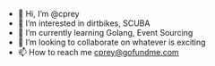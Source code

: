 - 👋 Hi, I’m @cprey
- 👀 I’m interested in dirtbikes, SCUBA
- 🌱 I’m currently learning Golang, Event Sourcing
- 💞️ I’m looking to collaborate on whatever is exciting
- 📫 How to reach me cprey@gofundme.com

<!---
cprey/cprey is a ✨ special ✨ repository because its `README.md` (this file) appears on your GitHub profile.
You can click the Preview link to take a look at your changes.
--->
